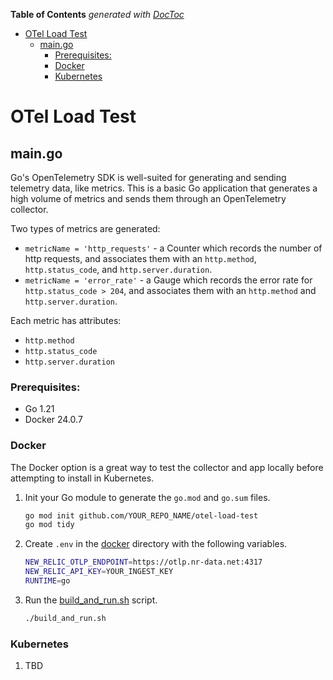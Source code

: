 <!-- START doctoc generated TOC please keep comment here to allow auto update -->
<!-- DON'T EDIT THIS SECTION, INSTEAD RE-RUN doctoc TO UPDATE -->
**Table of Contents**  *generated with [DocToc](https://github.com/thlorenz/doctoc)*

- [OTel Load Test](#otel-load-test)
  - [main.go](#maingo)
    - [Prerequisites:](#prerequisites)
    - [Docker](#docker)
    - [Kubernetes](#kubernetes)

<!-- END doctoc generated TOC please keep comment here to allow auto update -->

# OTel Load Test

## main.go

Go's OpenTelemetry SDK is well-suited for generating and sending telemetry data, like metrics. This is a basic Go application that generates a high volume of metrics and sends them through an OpenTelemetry collector.

Two types of metrics are generated:

- `metricName = 'http_requests'` - a Counter which records the number of http requests, and associates them with an `http.method`, `http.status_code`, and `http.server.duration`.
- `metricName = 'error_rate'` - a Gauge which records the error rate for `http.status_code > 204`, and associates them with an `http.method` and `http.server.duration`.

Each metric has attributes:

- `http.method`
- `http.status_code`
- `http.server.duration`

### Prerequisites:

- Go 1.21
- Docker 24.0.7

### Docker

The Docker option is a great way to test the collector and app locally before attempting to install in Kubernetes.

1. Init your Go module to generate the `go.mod` and `go.sum` files.

    ```sh
    go mod init github.com/YOUR_REPO_NAME/otel-load-test
    go mod tidy
    ```

1. Create `.env` in the [docker](../docker/) directory with the following variables.

    ```sh
    NEW_RELIC_OTLP_ENDPOINT=https://otlp.nr-data.net:4317
    NEW_RELIC_API_KEY=YOUR_INGEST_KEY
    RUNTIME=go
    ```

1. Run the [build_and_run.sh](../docker/build_and_run.sh) script.

    ```sh
    ./build_and_run.sh
    ```

### Kubernetes

1. TBD

